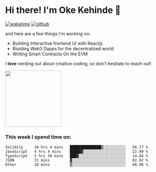 # Hi there! I'm Oke Kehinde :cowboy_hat_face:

[![wakatime](https://wakatime.com/badge/user/5f3f42a0-7b4f-4c4b-b2da-012c5ac2fa62.svg)](https://wakatime.com/@5f3f42a0-7b4f-4c4b-b2da-012c5ac2fa62)
[![github](https://img.shields.io/github/followers/okeken?logo=github&style=plastic)](https://github.com/okeken?tab=followers)

and here are a few things I'm working on:

- Building Interactive frontend UI with Reactjs
- Biulding Web3 Dapps for the decentralized world
- Writing Smart Contracts On the EVM

I **love** nerding out about creative coding, so don't hesitate to reach out!


<img height="180em" src="https://github-readme-stats.vercel.app/api?username=okeken&show_icons=true&hide_border=true&&count_private=true&include_all_commits=true" />

### This week I spend time on:

<!--START_SECTION:waka-->

```text
Solidity     10 hrs 4 mins   ██████████████▒░░░░░░░░░░   56.77 %
JavaScript   4 hrs 4 mins    █████▓░░░░░░░░░░░░░░░░░░░   22.99 %
TypeScript   2 hrs 38 mins   ███▓░░░░░░░░░░░░░░░░░░░░░   14.84 %
JSON         31 mins         ▓░░░░░░░░░░░░░░░░░░░░░░░░   02.92 %
Other        10 mins         ▒░░░░░░░░░░░░░░░░░░░░░░░░   00.98 %
```

<!--END_SECTION:waka-->
